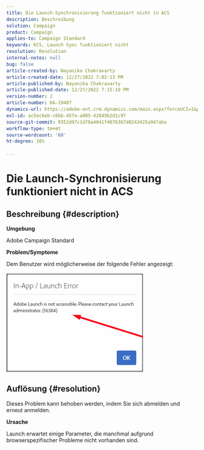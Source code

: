 ```yaml
---
title: Die Launch-Synchronisierung funktioniert nicht in ACS
description: Beschreibung
solution: Campaign
product: Campaign
applies-to: Campaign Standard
keywords: KCS, Launch Sync funktioniert nicht
resolution: Resolution
internal-notes: null
bug: false
article-created-by: Nayanika Chakravarty
article-created-date: 12/27/2022 7:02:13 PM
article-published-by: Nayanika Chakravarty
article-published-date: 12/27/2022 7:15:19 PM
version-number: 2
article-number: KA-19407
dynamics-url: https://adobe-ent.crm.dynamics.com/main.aspx?forceUCI=1&pagetype=entityrecord&etn=knowledgearticle&id=c5223af7-1886-ed11-81ac-6045bd006079
exl-id: ac5ec6eb-c6bb-457e-a805-42849b2d1c97
source-git-commit: 9352d97c1d70a4041f4076367d0243425a947aba
workflow-type: tm+mt
source-wordcount: '60'
ht-degree: 16%

---
```


# Die Launch-Synchronisierung funktioniert nicht in ACS

## Beschreibung {#description}


<b>Umgebung</b>

Adobe Campaign Standard



<b>Problem/Symptome</b>

Dem Benutzer wird möglicherweise der folgende Fehler angezeigt:
<br><br>![](assets/___c6223af7-1886-ed11-81ac-6045bd006079___.png)<br>

## Auflösung {#resolution}


Dieses Problem kann behoben werden, indem Sie sich abmelden und erneut anmelden.

<b>Ursache</b>

Launch erwartet einige Parameter, die manchmal aufgrund browserspezifischer Probleme nicht vorhanden sind.
